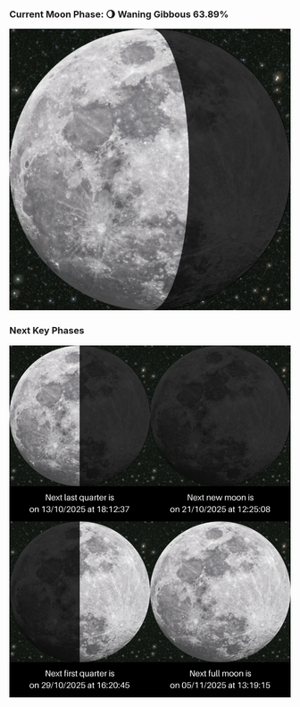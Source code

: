 ### Current Moon Phase: 🌖 Waning Gibbous 63.89%
![Moon Phase](moonphase.png)
### Next Key Phases
![Gallery](gallery.png)